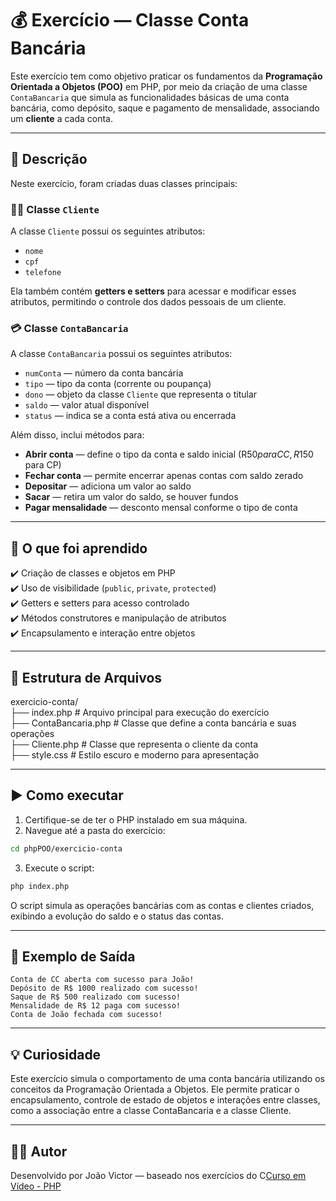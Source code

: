 # 💰 Exercício — Classe Conta Bancária

Este exercício tem como objetivo praticar os fundamentos da **Programação Orientada a Objetos (POO)** em PHP, por meio da criação de uma classe `ContaBancaria` que simula as funcionalidades básicas de uma conta bancária, como depósito, saque e pagamento de mensalidade, associando um **cliente** a cada conta.

---

## 📌 Descrição

Neste exercício, foram criadas duas classes principais:

### 🧑‍💼 Classe `Cliente`

A classe `Cliente` possui os seguintes atributos:

- `nome`
- `cpf`
- `telefone`

Ela também contém **getters e setters** para acessar e modificar esses atributos, permitindo o controle dos dados pessoais de um cliente.

### 💳 Classe `ContaBancaria`

A classe `ContaBancaria` possui os seguintes atributos:

- `numConta` — número da conta bancária  
- `tipo` — tipo da conta (corrente ou poupança)  
- `dono` — objeto da classe `Cliente` que representa o titular  
- `saldo` — valor atual disponível  
- `status` — indica se a conta está ativa ou encerrada  

Além disso, inclui métodos para:

- **Abrir conta** — define o tipo da conta e saldo inicial (R$50 para CC, R$150 para CP)  
- **Fechar conta** — permite encerrar apenas contas com saldo zerado  
- **Depositar** — adiciona um valor ao saldo  
- **Sacar** — retira um valor do saldo, se houver fundos  
- **Pagar mensalidade** — desconto mensal conforme o tipo de conta  

---

## 🧠 O que foi aprendido

✔️ Criação de classes e objetos em PHP  
✔️ Uso de visibilidade (`public`, `private`, `protected`)  
✔️ Getters e setters para acesso controlado  
✔️ Métodos construtores e manipulação de atributos  
✔️ Encapsulamento e interação entre objetos  

---

## 📁 Estrutura de Arquivos

exercicio-conta/  
├── index.php # Arquivo principal para execução do exercício  
├── ContaBancaria.php # Classe que define a conta bancária e suas operações  
├── Cliente.php # Classe que representa o cliente da conta  
├── style.css # Estilo escuro e moderno para apresentação

---

## ▶️ Como executar

1. Certifique-se de ter o PHP instalado em sua máquina.
2. Navegue até a pasta do exercício:

```bash
cd phpPOO/exercicio-conta
```

3. Execute o script:

```bash
php index.php
```

O script simula as operações bancárias com as contas e clientes criados, exibindo a evolução do saldo e o status das contas.

---

## 🧪 Exemplo de Saída

```text
Conta de CC aberta com sucesso para João!
Depósito de R$ 1000 realizado com sucesso!
Saque de R$ 500 realizado com sucesso!
Mensalidade de R$ 12 paga com sucesso!
Conta de João fechada com sucesso!
```

---

## 💡 Curiosidade
Este exercício simula o comportamento de uma conta bancária utilizando os conceitos da Programação Orientada a Objetos. Ele permite praticar o encapsulamento, controle de estado de objetos e interações entre classes, como a associação entre a classe ContaBancaria e a classe Cliente.

---

## 👨‍💻 Autor
Desenvolvido por João Victor — baseado nos exercícios do C[Curso em Vídeo - PHP](https://www.cursoemvideo.com/curso/php-poo/)